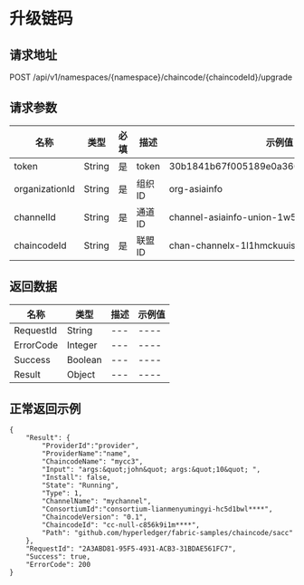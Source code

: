 # 升级链码

请求地址
--------------------------------------------------------------------------
POST /api/v1/namespaces/{namespace}/chaincode/{chaincodeId}/upgrade

请求参数
---------------------------------------------------------------------------

| 名称 | 类型 |必填| 描述|示例值|
|-----|---  |---|----|---|
| token |String |是 |token| 30b1841b67f005189e0a3600f701a9f192df23e2|
| organizationId |String |是 |组织ID| org-asiainfo|
| channelId |String |是 |通道ID| channel-asiainfo-union-1w55v3u39x2xz|
| chaincodeId |String |是 |联盟ID| chan-channelx-1l1hmckuuisxo|
返回数据
--------------------------------------------------------------------------

| 名称 | 类型 | 描述|示例值|
|-----|---  |---|----|
|RequestId| String |---|----|
|ErrorCode| Integer |---|----|
|Success| Boolean |---|----|
|Result| Object |---|----|

正常返回示例
--------------------------------------------------------------------------
```
{
    "Result": {
        "ProviderId":"provider",
        "ProviderName":"name",
        "ChaincodeName": "mycc3",
        "Input": "args:&quot;john&quot; args:&quot;10&quot; ",
        "Install": false,
        "State": "Running",
        "Type": 1,
        "ChannelName": "mychannel",
        "ConsortiumId":"consortium-lianmenyumingyi-hc5d1bwl****",
        "ChaincodeVersion": "0.1",
        "ChaincodeId": "cc-null-c856k9i1m****",
        "Path": "github.com/hyperledger/fabric-samples/chaincode/sacc"
    },
    "RequestId": "2A3ABD81-95F5-4931-ACB3-31BDAE561FC7",
    "Success": true,
    "ErrorCode": 200
}
```
